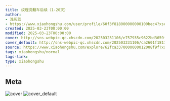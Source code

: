 ```yaml
---
title: 纹理烫翻车后续（1-20天）
author:
- 浅灰蓝
- https://www.xiaohongshu.com/user/profile/60f3f818000000000100bec4?xsec_token=undefined
created: 2025-03-23T00:00:00
modified: 2025-03-23T00:00:00
cover: http://sns-webpic-qc.xhscdn.com/202503231106/e757935c9622bd3659f956526d6beb2e/1000g0082em5al2mgm0005o7jv0c09fm48tuj1r8!nc_n_webp_prv_1
cover_default: http://sns-webpic-qc.xhscdn.com/202503231106/ca2601f1811993eee04efe0fbc54caec/1000g0082em5al2mgm0005o7jv0c09fm48tuj1r8!nc_n_webp_mw_1
source: https://www.xiaohongshu.com/explore/62fca3370000000012008f9f?xsec_token=AB3HCVk-Mj3gCSZCIHXrl8NXuqJ8_lPgPzL_FQ0a9ikSc=
tags: xiaohongshu/normal
tags-link:
type: xiaohongshu
---
```


## Meta

![cover](http://sns-webpic-qc.xhscdn.com/202503231106/e757935c9622bd3659f956526d6beb2e/1000g0082em5al2mgm0005o7jv0c09fm48tuj1r8!nc_n_webp_prv_1)
![cover_default](http://sns-webpic-qc.xhscdn.com/202503231106/ca2601f1811993eee04efe0fbc54caec/1000g0082em5al2mgm0005o7jv0c09fm48tuj1r8!nc_n_webp_mw_1)
